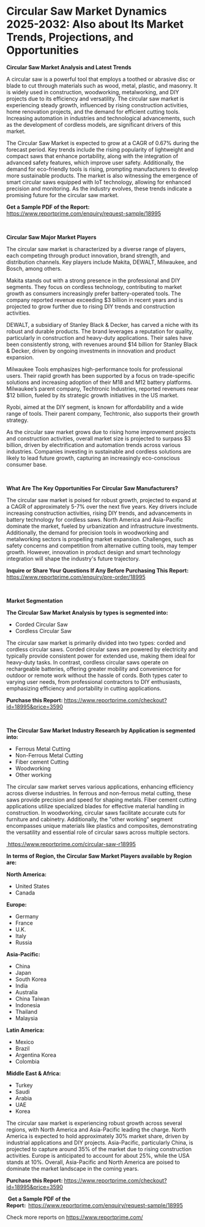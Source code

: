 <p><h1>Circular Saw Market Dynamics 2025-2032: Also about Its Market Trends, Projections, and Opportunities</h1></p><p><strong>Circular Saw Market Analysis and Latest Trends</strong></p>
<p><p>A circular saw is a powerful tool that employs a toothed or abrasive disc or blade to cut through materials such as wood, metal, plastic, and masonry. It is widely used in construction, woodworking, metalworking, and DIY projects due to its efficiency and versatility. The circular saw market is experiencing steady growth, influenced by rising construction activities, home renovation projects, and the demand for efficient cutting tools. Increasing automation in industries and technological advancements, such as the development of cordless models, are significant drivers of this market.</p><p>The Circular Saw Market is expected to grow at a CAGR of 0.67% during the forecast period. Key trends include the rising popularity of lightweight and compact saws that enhance portability, along with the integration of advanced safety features, which improve user safety. Additionally, the demand for eco-friendly tools is rising, prompting manufacturers to develop more sustainable products. The market is also witnessing the emergence of smart circular saws equipped with IoT technology, allowing for enhanced precision and monitoring. As the industry evolves, these trends indicate a promising future for the circular saw market.</p></p>
<p><strong>Get a Sample PDF of the Report:&nbsp;</strong> <a href="https://www.reportprime.com/enquiry/request-sample/18995?utm_campaign=3551&utm_medium=2&utm_source=Github&utm_content=ia&utm_term=19032025&utm_id=circular-saw">https://www.reportprime.com/enquiry/request-sample/18995</a></p>
<p>&nbsp;</p>
<p><strong>Circular Saw Major Market Players</strong></p>
<p><p>The circular saw market is characterized by a diverse range of players, each competing through product innovation, brand strength, and distribution channels. Key players include Makita, DEWALT, Milwaukee, and Bosch, among others. </p><p>Makita stands out with a strong presence in the professional and DIY segments. They focus on cordless technology, contributing to market growth as consumers increasingly prefer battery-operated tools. The company reported revenue exceeding $3 billion in recent years and is projected to grow further due to rising DIY trends and construction activities.</p><p>DEWALT, a subsidiary of Stanley Black & Decker, has carved a niche with its robust and durable products. The brand leverages a reputation for quality, particularly in construction and heavy-duty applications. Their sales have been consistently strong, with revenues around $14 billion for Stanley Black & Decker, driven by ongoing investments in innovation and product expansion.</p><p>Milwaukee Tools emphasizes high-performance tools for professional users. Their rapid growth has been supported by a focus on trade-specific solutions and increasing adoption of their M18 and M12 battery platforms. Milwaukee’s parent company, Techtronic Industries, reported revenues near $12 billion, fueled by its strategic growth initiatives in the US market.</p><p>Ryobi, aimed at the DIY segment, is known for affordability and a wide range of tools. Their parent company, Techtronic, also supports their growth strategy. </p><p>As the circular saw market grows due to rising home improvement projects and construction activities, overall market size is projected to surpass $3 billion, driven by electrification and automation trends across various industries. Companies investing in sustainable and cordless solutions are likely to lead future growth, capturing an increasingly eco-conscious consumer base.</p></p>
<p>&nbsp;</p>
<p><strong>What Are The Key Opportunities For Circular Saw Manufacturers?</strong></p>
<p><p>The circular saw market is poised for robust growth, projected to expand at a CAGR of approximately 5-7% over the next five years. Key drivers include increasing construction activities, rising DIY trends, and advancements in battery technology for cordless saws. North America and Asia-Pacific dominate the market, fueled by urbanization and infrastructure investments. Additionally, the demand for precision tools in woodworking and metalworking sectors is propelling market expansion. Challenges, such as safety concerns and competition from alternative cutting tools, may temper growth. However, innovation in product design and smart technology integration will shape the industry's future trajectory.</p></p>
<p><strong>Inquire or Share Your Questions If Any Before Purchasing This Report:</strong> <a href="https://www.reportprime.com/enquiry/pre-order/18995?utm_campaign=3551&utm_medium=2&utm_source=Github&utm_content=ia&utm_term=19032025&utm_id=circular-saw">https://www.reportprime.com/enquiry/pre-order/18995</a></p>
<p>&nbsp;</p>
<p><strong>Market Segmentation</strong></p>
<p><strong>The Circular Saw Market Analysis by types is segmented into:</strong></p>
<p><ul><li>Corded Circular Saw</li><li>Cordless Circular Saw</li></ul></p>
<p><p>The circular saw market is primarily divided into two types: corded and cordless circular saws. Corded circular saws are powered by electricity and typically provide consistent power for extended use, making them ideal for heavy-duty tasks. In contrast, cordless circular saws operate on rechargeable batteries, offering greater mobility and convenience for outdoor or remote work without the hassle of cords. Both types cater to varying user needs, from professional contractors to DIY enthusiasts, emphasizing efficiency and portability in cutting applications.</p></p>
<p><strong>Purchase this Report:&nbsp;</strong><a href="https://www.reportprime.com/checkout?id=18995&price=3590&utm_campaign=3551&utm_medium=2&utm_source=Github&utm_content=ia&utm_term=19032025&utm_id=circular-saw">https://www.reportprime.com/checkout?id=18995&price=3590</a></p>
<p>&nbsp;</p>
<p><strong>The Circular Saw Market Industry Research by Application is segmented into:</strong></p>
<p><ul><li>Ferrous Metal Cutting</li><li>Non-Ferrous Metal Cutting</li><li>Fiber cement Cutting</li><li>Woodworking</li><li>Other working</li></ul></p>
<p><p>The circular saw market serves various applications, enhancing efficiency across diverse industries. In ferrous and non-ferrous metal cutting, these saws provide precision and speed for shaping metals. Fiber cement cutting applications utilize specialized blades for effective material handling in construction. In woodworking, circular saws facilitate accurate cuts for furniture and cabinetry. Additionally, the "other working" segment encompasses unique materials like plastics and composites, demonstrating the versatility and essential role of circular saws across multiple sectors.</p></p>
<p><a href="https://www.reportprime.com/circular-saw-r18995?utm_campaign=3551&utm_medium=2&utm_source=Github&utm_content=ia&utm_term=19032025&utm_id=circular-saw">&nbsp;https://www.reportprime.com/circular-saw-r18995</a></p>
<p><strong>In terms of Region, the Circular Saw Market Players available by Region are:</strong></p>
<p>
    <p> <strong> North America: </strong>
        <ul>
            <li>United States</li>
            <li>Canada</li>
        </ul>
        </p> 
    <p> <strong> Europe: </strong>
        <ul>
            <li>Germany</li>
            <li>France</li>
            <li>U.K.</li>
            <li>Italy</li>
            <li>Russia</li>
        </ul>
        </p> 
    <p> <strong> Asia-Pacific: </strong>
        <ul>
            <li>China</li>
            <li>Japan</li>
            <li>South Korea</li>
            <li>India</li>
            <li>Australia</li>
            <li>China Taiwan</li>
            <li>Indonesia</li>
            <li>Thailand</li>
            <li>Malaysia</li>
        </ul>
        </p> 
    <p> <strong> Latin America: </strong>
        <ul>
            <li>Mexico</li>
            <li>Brazil</li>
            <li>Argentina Korea</li>
            <li>Colombia</li>
        </ul>
        </p> 
    <p> <strong> Middle East & Africa: </strong>
        <ul>
            <li>Turkey</li>
            <li>Saudi</li>
            <li>Arabia</li>
            <li>UAE</li>
            <li>Korea</li>
        </ul>
    </p>
    </p>
<p><p>The circular saw market is experiencing robust growth across several regions, with North America and Asia-Pacific leading the charge. North America is expected to hold approximately 30% market share, driven by industrial applications and DIY projects. Asia-Pacific, particularly China, is projected to capture around 35% of the market due to rising construction activities. Europe is anticipated to account for about 25%, while the USA stands at 10%. Overall, Asia-Pacific and North America are poised to dominate the market landscape in the coming years.</p></p>
<p><strong>Purchase this Report: </strong><a href="https://www.reportprime.com/checkout?id=18995&price=3590&utm_campaign=3551&utm_medium=2&utm_source=Github&utm_content=ia&utm_term=19032025&utm_id=circular-saw">https://www.reportprime.com/checkout?id=18995&price=3590</a></p>
<p>&nbsp;<strong>Get a Sample PDF of the Report:&nbsp;&nbsp;</strong><a href="https://www.reportprime.com/enquiry/request-sample/18995?utm_campaign=3551&utm_medium=2&utm_source=Github&utm_content=ia&utm_term=19032025&utm_id=circular-saw">https://www.reportprime.com/enquiry/request-sample/18995</a></p>
<p><strong></strong></p>
<p>Check more reports on <a href="https://www.reportprime.com/?utm_campaign=3551&utm_medium=2&utm_source=Github&utm_content=ia&utm_term=19032025&utm_id=circular-saw">https://www.reportprime.com/</a></p>